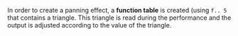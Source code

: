 In order to create a panning effect, a **function table** is created (using `f.. 5` that contains a triangle.
This triangle is read during the performance and the output is adjusted according to the value of the triangle. 
